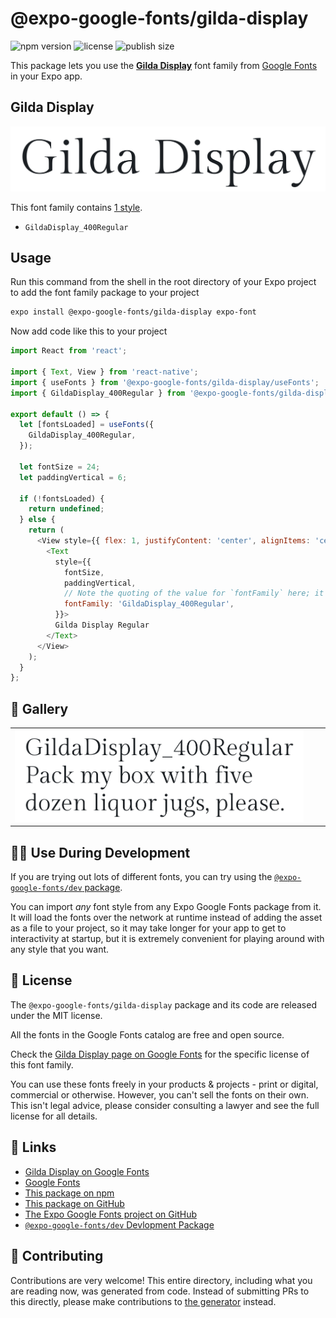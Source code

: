 # @expo-google-fonts/gilda-display

![npm version](https://flat.badgen.net/npm/v/@expo-google-fonts/gilda-display)
![license](https://flat.badgen.net/github/license/expo/google-fonts)
![publish size](https://flat.badgen.net/packagephobia/install/@expo-google-fonts/gilda-display)

This package lets you use the [**Gilda Display**](https://fonts.google.com/specimen/Gilda+Display) font family from [Google Fonts](https://fonts.google.com/) in your Expo app.

## Gilda Display

![Gilda Display](./font-family.png)

This font family contains [1 style](#-gallery).

- `GildaDisplay_400Regular`

## Usage

Run this command from the shell in the root directory of your Expo project to add the font family package to your project
```sh
expo install @expo-google-fonts/gilda-display expo-font
```

Now add code like this to your project
```js
import React from 'react';

import { Text, View } from 'react-native';
import { useFonts } from '@expo-google-fonts/gilda-display/useFonts';
import { GildaDisplay_400Regular } from '@expo-google-fonts/gilda-display/400Regular';

export default () => {
  let [fontsLoaded] = useFonts({
    GildaDisplay_400Regular,
  });

  let fontSize = 24;
  let paddingVertical = 6;

  if (!fontsLoaded) {
    return undefined;
  } else {
    return (
      <View style={{ flex: 1, justifyContent: 'center', alignItems: 'center' }}>
        <Text
          style={{
            fontSize,
            paddingVertical,
            // Note the quoting of the value for `fontFamily` here; it expects a string!
            fontFamily: 'GildaDisplay_400Regular',
          }}>
          Gilda Display Regular
        </Text>
      </View>
    );
  }
};

```

## 🔡 Gallery


||||
|-|-|-|
|![GildaDisplay_400Regular](./GildaDisplay_400Regular.ttf.png)||||


## 👩‍💻 Use During Development

If you are trying out lots of different fonts, you can try using the [`@expo-google-fonts/dev` package](https://github.com/expo/google-fonts/tree/master/font-packages/dev#readme).

You can import *any* font style from any Expo Google Fonts package from it. It will load the fonts
over the network at runtime instead of adding the asset as a file to your project, so it may take longer
for your app to get to interactivity at startup, but it is extremely convenient
for playing around with any style that you want.

## 📖 License

The `@expo-google-fonts/gilda-display` package and its code are released under the MIT license.

All the fonts in the Google Fonts catalog are free and open source.

Check the [Gilda Display page on Google Fonts](https://fonts.google.com/specimen/Gilda+Display) for the specific license of this font family.

You can use these fonts freely in your products & projects - print or digital, commercial or otherwise. However, you can't sell the fonts on their own. This isn't legal advice, please consider consulting a lawyer and see the full license for all details.

## 🔗 Links

- [Gilda Display on Google Fonts](https://fonts.google.com/specimen/Gilda+Display)
- [Google Fonts](https://fonts.google.com/)
- [This package on npm](https://www.npmjs.com/package/@expo-google-fonts/gilda-display)
- [This package on GitHub](https://github.com/expo/google-fonts/tree/master/font-packages/gilda-display)
- [The Expo Google Fonts project on GitHub](https://github.com/expo/google-fonts)
- [`@expo-google-fonts/dev` Devlopment Package](https://github.com/expo/google-fonts/tree/master/font-packages/dev)

## 🤝 Contributing

Contributions are very welcome! This entire directory, including what you are reading now, was generated from code. Instead of submitting PRs to this directly, please make contributions to [the generator](https://github.com/expo/google-fonts/tree/master/packages/generator) instead.
